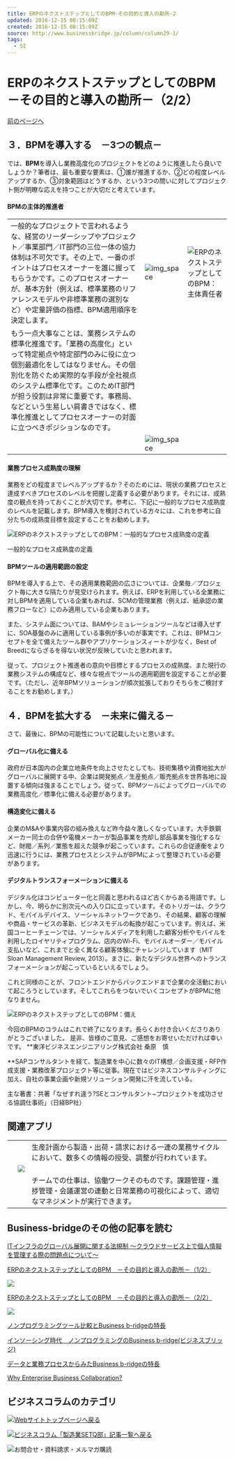 ```yaml
---
title: ERPのネクストステップとしてのBPM-その目的と導入の勘所-2
updated: 2016-12-15 08:15:09Z
created: 2016-12-15 08:15:09Z
source: http://www.businessbridge.jp/column/column29-1/
tags:
  - SI
---
```


# ERPのネクストステップとしてのBPM －その目的と導入の勘所－（2/2）

[前のページへ](http://www.businessbridge.jp/column/column29-1/)

## ３．BPMを導入する　－3つの観点－

では、**BPM**を導入し業務高度化のプロジェクトをどのように推進したら良いでしょうか？筆者は、最も重要な要素は、①誰が推進するか、②どの程度レベルアップするか、③対象範囲はどうするか、という3つの問いに対してプロジェクト側が明瞭な応えを持つことが大切だと考えています。

#### **BPMの主体的推進者**

|     |     |     |
| --- | --- | --- |
| 一般的なプロジェクトで言われるような、経営のリーダーシップやプロジェクト／事業部門／IT部門の三位一体の協力体制は不可欠です。その上で、一番のポイントはプロセスオーナーを誰に握ってもらうかです。このプロセスオーナーが、基本方針（例えば、標準業務のリファレンスモデルや非標準業務の選別など）や定量評価の指標、BPM適用順序を決定します。 | ![img_space](../_resources/846472b2d57ba936a5a312034c164cbe.jpg) | ![ERPのネクストステップとしてのBPM：主体責任者](../_resources/9651cce531b49424d394225a36647632.png) |
| もう一点大事なことは、業務システムの標準化推進です。「業務の高度化」といって特定拠点や特定部門のみに役に立つ個別最適化をしてはなりません。その個別化を防ぐため実際的な手段が全社視点のシステム標準化です。このためIT部門が担う役割は非常に重要です。事務局、などという生易しい肩書きではなく、標準化推進としてプロセスオーナーの対面に立つべきポジションなのです。 |     |
|     | ![img_space](../_resources/846472b2d57ba936a5a312034c164cbe.jpg) |     |

#### **業務プロセス成熟度の理解**

業務をどの程度までレベルアップするか？そのためには、現状の業務プロセスと達成すべきプロセスのレベルを把握し定義する必要があります。それには、成熟度の観点を持っておくことが大切です。参考に、下記に一般的なプロセス成熟度のレベルを記載します。BPM導入を検討されている方々には、これを参考に自分たちの成熟度目標を設定することをお勧めします。

![ERPのネクストステップとしてのBPM：一般的なプロセス成熟度の定義](../_resources/bb3f95eb22c2e32aee1e84fa212b28c9.png)

一般的なプロセス成熟度の定義

#### **BPMツールの適用範囲の設定**

BPMを導入する上で、その適用業務範囲の広さについては、企業毎／プロジェクト毎に大きな隔たりが見受けられます。例えば、ERPを利用している全業務に対しBPMを適用している企業もあれば、SCMの管理業務（例えば、紙承認の業務フローなど）にのみ適用している企業もあります。

また、システム面については、BAMやシミュレーションツールなどは導入せずに、SOA基盤のみに適用している事例が多いのが事実です。これは、BPMコンセプトを全て備えたツール群やアプリケーションスィートが少なく、Best of Breedにならざるを得ない状況が反映していたと思われます。

従って、プロジェクト推進者の意向や目標とするプロセスの成熟度、また現行の業務システムの構成など、様々な視点でツールの適用範囲を設定することが必要です。（ただし、近年BPMソリューションが順次拡張しておりそちらをご検討することをお勧めします。）

## ４．BPMを拡大する　－未来に備える－

さて、最後に、BPMの可能性について記載したいと思います。

#### **グローバル化に備える**

政府が日本国内の企業立地条件を向上させたとしても、技術集積や消費地拡大がグローバルに展開する中、企業は開発拠点／生産拠点／販売拠点を世界各地に設置する傾向は強まることでしょう。従って、BPMツールによってグローバルでの業務高度化／標準化に備える必要があります。

#### **構造変化に備える**

企業のM&Aや事業内容の組み換えなど昨今益々激しくなっています。大手鉄鋼メーカー同士の合併や電機メーカーが製品事業を売却し部品事業を強化するなど、財閥／系列／業態を超えた競争が起こっています。これらの合従連衡をより迅速に行うには、業務プロセスとシステムがBPMによって整理されている必要があります。

#### **デジタルトランスフォーメーションに備える**

デジタル化はコンピューター化と同義と思われるほど古くからある用語です。しかし、今、明らかに別次元への入り口に立っています。そのトリガーは、クラウド、モバイルデバイス、ソーシャルネットワークであり、その結果、顧客の理解や商品・サービスの革新、ビジネスモデルの転換が起こっています。例えば、米国コーヒーチェーンでは、ソーシャルメディアを利用した顧客分析やモバイルを利用したロイヤリティプログラム、店内のWi-Fi、モバイルオーダー／モバイル支払いなど、これまでと全く異なる顧客体験にチャレンジしています（MIT Sloan Management Review, 2013）。まさに、新たなデジタル世界へのトランスフォーメーションが起こっているといえるでしょう。

これと同様のことが、フロントエンドからバックエンドまで企業の全活動において起ころうとしています。そしてこれらをつないでいくコンセプトがBPMに他なりません。

![ERPのネクストステップとしてのBPM：備え](../_resources/56a3dca0ae98dd04c61cb3fc0b7aa82d.png)

今回のBPMのコラムはこれで終了になります。長らくお付き合いくださりありがとうございました。
是非、皆様のご意見、ご感想をお寄せいただければ幸いです。
**東洋ビジネスエンジニアリング株式会社
桑原　慎

**SAPコンサルタントを経て、製造業を中心に数々のIT構想／企画支援・RFP作成支援・業務改革プロジェクト等に従事。現在ではビジネスコンサルティングに加え、自社の事業企画や新規ソリューション開発に汗を流している。

主な著書：共著「なぜすれ違う?SEとコンサルタント~プロジェクトを成功させる協調仕事術」（日経BP社）

## 関連アプリ

|     |     |     |
| --- | --- | --- |
|     |     | 生産計画から製造・出荷・請求における一連の業務サイクルにおいて、数多くの情報の授受、調整が行われています。 |
|     | ![](../_resources/846472b2d57ba936a5a312034c164cbe.jpg) |     |
|     |     | チームでの仕事は、協働ワークそのものです。課題管理・進捗管理・会議運営の連動と日常業務の可視化によって、適切なマネジメントが実行できます。 |

## Business-bridgeのその他の記事を読む

[ITインフラのグローバル展開に関する法規制 ～クラウドサービス上で個人情報を管理する際の問題点について～](http://www.businessbridge.jp/column/column34/)

[ERPのネクストステップとしてのBPM　－その目的と導入の勘所－（1/2）](http://www.businessbridge.jp/column/column29-1/)

[![](../_resources/2210dcff6a4106b3b936507d7c21a6fb.png)](http://www.businessbridge.jp/column/column29-2/)

[ERPのネクストステップとしてのBPM　－その目的と導入の勘所－（2/2）](http://www.businessbridge.jp/column/column29-2/)

[![](../_resources/c06bf45f56e615c985c3a72e0b0ed8cf.png)](http://www.businessbridge.jp/column/column26/)

[ノンプログラミングツール比較とBusiness b-ridgeの特長](http://www.businessbridge.jp/column/column26/)

[インソーシング時代　ノンプログラミングのBusiness b-ridge(ビジネスブリッジ)](http://www.businessbridge.jp/column/column24/)

[データと業務プロセスからみたBusiness b-ridgeの特長](http://www.businessbridge.jp/column/column02/)

[Why Enterprise Business Collaboration?](http://www.businessbridge.jp/column/column01/)

## ビジネスコラムのカテゴリ

[![Webサイトトップページへ戻る](../_resources/ec43bd0db314fd402b432be9fc0be44f.jpg)](http://www.businessbridge.jp/)

[![ビジネスコラム「製造業SETQ部」記事一覧へ戻る](../_resources/d1b4cff63ba9c27e9c75a963577c9d20.jpg)](http://www.businessbridge.jp/column/)

![お問合せ・資料請求・メルマガ購読](../_resources/bnr_bg.gif)